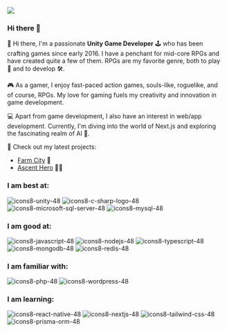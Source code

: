 ![](https://komarev.com/ghpvc/?username=nbhung100914&color=blueviolet&style=flat-square)

### Hi there 👋

👋 Hi there, I'm a passionate **Unity Game Developer** 🕹️ who has been crafting games since early 2016. I have a penchant for mid-core RPGs and have created quite a few of them. RPGs are my favorite genre, both to play 🎲 and to develop 🛠️.

🎮 As a gamer, I enjoy fast-paced action games, souls-like, roguelike, and of course, RPGs. My love for gaming fuels my creativity and innovation in game development.

💻 Apart from game development, I also have an interest in web/app development. Currently, I'm diving into the world of Next.js and exploring the fascinating realm of AI 🤖.

🔭 Check out my latest projects:
- [Farm City](https://play.google.com/store/apps/details?id=com.citybay.farming.citybuilding) 🏡
- [Ascent Hero](https://play.google.com/store/apps/details?id=com.zenstone.ascenthero) 🦸‍♂️

### I am best at:
![icons8-unity-48](https://github.com/hnb-rabear/hnb-rabear/assets/9100041/75c41fb3-e394-49a0-9be1-4c46081b30e7)
![icons8-c-sharp-logo-48](https://github.com/hnb-rabear/hnb-rabear/assets/9100041/b7038cf2-5cfa-4d58-a2c3-54a1b7f10622)
![icons8-microsoft-sql-server-48](https://github.com/hnb-rabear/hnb-rabear/assets/9100041/600f0b05-c1c8-4c97-945a-ff8e7dfe21f8)
![icons8-mysql-48](https://github.com/hnb-rabear/hnb-rabear/assets/9100041/b962c44d-1680-4d58-8c7b-4a79ed601515)

### I am good at:
![icons8-javascript-48](https://github.com/hnb-rabear/hnb-rabear/assets/9100041/7d57ecfa-bad0-437d-bd2a-0f003621d8dc)
![icons8-nodejs-48](https://github.com/hnb-rabear/hnb-rabear/assets/9100041/bc914c12-0533-49d1-9c6e-6c225fda4493)
![icons8-typescript-48](https://github.com/hnb-rabear/hnb-rabear/assets/9100041/fb4c91af-6060-4a8b-bf93-5cfd6d8df4bb)
![icons8-mongodb-48](https://github.com/hnb-rabear/hnb-rabear/assets/9100041/79d40b9a-5c2b-4a00-89b4-3adeb949e1f4)
![icons8-redis-48](https://github.com/hnb-rabear/hnb-rabear/assets/9100041/cdba2278-7a2c-45f9-88f1-47d3c9ecc1ec)

### I am familiar with:
![icons8-php-48](https://github.com/hnb-rabear/hnb-rabear/assets/9100041/747f6afe-6315-4371-a1c9-c0cd98a36a39)
![icons8-wordpress-48](https://github.com/hnb-rabear/hnb-rabear/assets/9100041/971e0f97-8e26-4205-aa87-97710c32cdb3)

### I am learning:
![icons8-react-native-48](https://github.com/hnb-rabear/hnb-rabear/assets/9100041/b9fe241c-572f-4749-a295-0d2b798a4298)
![icons8-nextjs-48](https://github.com/hnb-rabear/hnb-rabear/assets/9100041/61813754-89b8-4805-810b-e604bcece653)
![icons8-tailwind-css-48](https://github.com/hnb-rabear/hnb-rabear/assets/9100041/5c9c5c89-1051-4627-9ec9-4dbcfb83a031)
![icons8-prisma-orm-48](https://github.com/hnb-rabear/hnb-rabear/assets/9100041/a463bd96-db94-45f6-a688-e326b7df5f4d)
